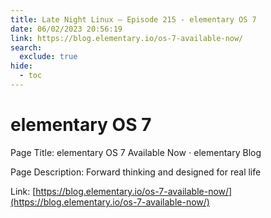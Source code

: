 ```yaml
---
title: Late Night Linux – Episode 215 - elementary OS 7
date: 06/02/2023 20:56:19
link: https://blog.elementary.io/os-7-available-now/
search:
  exclude: true
hide:
  - toc
---
```


# elementary OS 7

Page Title: elementary OS 7 Available Now ⋅ elementary Blog

Page Description: Forward thinking and designed for real life 

Link: [https://blog.elementary.io/os-7-available-now/](https://blog.elementary.io/os-7-available-now/)